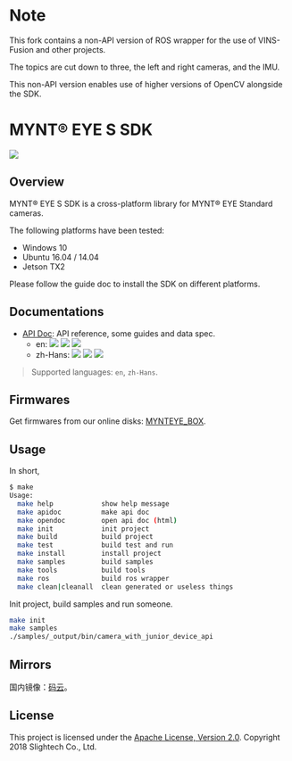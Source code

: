 # Note
This fork contains a non-API version of ROS wrapper for the use of VINS-Fusion and other projects.

The topics are cut down to three, the left and right cameras, and the IMU.

This non-API version enables use of higher versions of OpenCV alongside the SDK.

# MYNT® EYE S SDK

[![](https://img.shields.io/badge/MYNT%20EYE%20S%20SDK-2.5.0-brightgreen.svg?style=flat)](https://github.com/slightech/MYNT-EYE-S-SDK)

## Overview

MYNT® EYE S SDK is a cross-platform library for MYNT® EYE Standard cameras.

The following platforms have been tested:

* Windows 10
* Ubuntu 16.04 / 14.04
* Jetson TX2

Please follow the guide doc to install the SDK on different platforms.

## Documentations

* [API Doc](https://github.com/slightech/MYNT-EYE-S-SDK/releases): API reference, some guides and data spec.
  * en: [![](https://img.shields.io/badge/Download-PDF-blue.svg?style=flat)](https://readthedocs.org/projects/mynt-eye-s-sdk/downloads/pdf/latest/) [![](https://img.shields.io/badge/Download-HTML-blue.svg?style=flat)](https://readthedocs.org/projects/mynt-eye-s-sdk/downloads/htmlzip/latest/) [![](https://img.shields.io/badge/Online-HTML-blue.svg?style=flat)](https://mynt-eye-s-sdk.readthedocs.io/en/latest/)
  * zh-Hans: [![](https://img.shields.io/badge/Download-PDF-blue.svg?style=flat)](https://readthedocs.org/projects/mynt-eye-s-sdk-docs-zh-cn/downloads/pdf/latest/) [![](https://img.shields.io/badge/Download-HTML-blue.svg?style=flat)](https://readthedocs.org/projects/mynt-eye-s-sdk-docs-zh-cn/downloads/htmlzip/latest/) [![](https://img.shields.io/badge/Online-HTML-blue.svg?style=flat)](https://mynt-eye-s-sdk-docs-zh-cn.readthedocs.io/zh_CN/latest/)

> Supported languages: `en`, `zh-Hans`.

## Firmwares

[MYNTEYE_BOX]: http://doc.myntai.com/mynteye/s/download

Get firmwares from our online disks: [MYNTEYE_BOX][].

## Usage

In short,

```bash
$ make
Usage:
  make help            show help message
  make apidoc          make api doc
  make opendoc         open api doc (html)
  make init            init project
  make build           build project
  make test            build test and run
  make install         install project
  make samples         build samples
  make tools           build tools
  make ros             build ros wrapper
  make clean|cleanall  clean generated or useless things
```

Init project, build samples and run someone.

```bash
make init
make samples
./samples/_output/bin/camera_with_junior_device_api
```

## Mirrors

国内镜像：[码云](https://gitee.com/mynt/MYNT-EYE-S-SDK)。

## License

This project is licensed under the [Apache License, Version 2.0](LICENSE). Copyright 2018 Slightech Co., Ltd.
